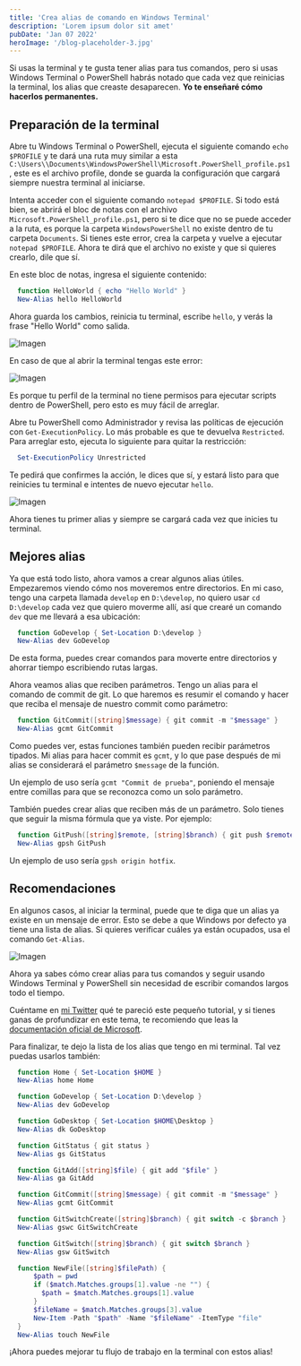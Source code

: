 ```yaml
---
title: 'Crea alias de comando en Windows Terminal'
description: 'Lorem ipsum dolor sit amet'
pubDate: 'Jan 07 2022'
heroImage: '/blog-placeholder-3.jpg'
---
```


Si usas la terminal y te gusta tener alias para tus comandos, pero si usas Windows Terminal o PowerShell habrás notado que cada vez que reinicias la terminal, los alias que creaste desaparecen. **Yo te enseñaré cómo hacerlos permanentes.**

Preparación de la terminal
--------------------------

Abre tu Windows Terminal o PowerShell, ejecuta el siguiente comando `echo $PROFILE` y te dará una ruta muy similar a esta `C:\Users\\Documents\WindowsPowerShell\Microsoft.PowerShell_profile.ps1`, este es el archivo profile, donde se guarda la configuración que cargará siempre nuestra terminal al iniciarse.

Intenta acceder con el siguiente comando `notepad $PROFILE`. Si todo está bien, se abrirá el bloc de notas con el archivo `Microsoft.PowerShell_profile.ps1`, pero si te dice que no se puede acceder a la ruta, es porque la carpeta `WindowsPowerShell` no existe dentro de tu carpeta `Documents`. Si tienes este error, crea la carpeta y vuelve a ejecutar `notepad $PROFILE`. Ahora te dirá que el archivo no existe y que si quieres crearlo, dile que sí.

En este bloc de notas, ingresa el siguiente contenido:

```powershell
  function HelloWorld { echo "Hello World" }
  New-Alias hello HelloWorld
``` 

Ahora guarda los cambios, reinicia tu terminal, escribe `hello`, y verás la frase "Hello World" como salida.

![Imagen](https://luisliradev.azureedge.net/blog/2022/1/7612_Screenshot_7.png)

En caso de que al abrir la terminal tengas este error:

![Imagen](https://luisliradev.azureedge.net/blog/2022/1/7614_7d5c89f7-f883-4acb-ac76-28b4fec6d1c9.jpg)

Es porque tu perfil de la terminal no tiene permisos para ejecutar scripts dentro de PowerShell, pero esto es muy fácil de arreglar.

Abre tu PowerShell como Administrador y revisa las políticas de ejecución con `Get-ExecutionPolicy`. Lo más probable es que te devuelva `Restricted`. Para arreglar esto, ejecuta lo siguiente para quitar la restricción:

```powershell
  Set-ExecutionPolicy Unrestricted
```
    

Te pedirá que confirmes la acción, le dices que sí, y estará listo para que reinicies tu terminal e intentes de nuevo ejecutar `hello`.

![Imagen](https://luisliradev.azureedge.net/blog/2022/1/7617_3925d72c-464e-439e-85cb-33d436946146.jpg)

Ahora tienes tu primer alias y siempre se cargará cada vez que inicies tu terminal.

Mejores alias
-------------

Ya que está todo listo, ahora vamos a crear algunos alias útiles. Empezaremos viendo cómo nos moveremos entre directorios. En mi caso, tengo una carpeta llamada `develop` en `D:\develop`, no quiero usar `cd D:\develop` cada vez que quiero moverme allí, así que crearé un comando `dev` que me llevará a esa ubicación:

```powershell
  function GoDevelop { Set-Location D:\develop }
  New-Alias dev GoDevelop
```

De esta forma, puedes crear comandos para moverte entre directorios y ahorrar tiempo escribiendo rutas largas.

Ahora veamos alias que reciben parámetros. Tengo un alias para el comando de commit de git. Lo que haremos es resumir el comando y hacer que reciba el mensaje de nuestro commit como parámetro:

```powershell
  function GitCommit([string]$message) { git commit -m "$message" }
  New-Alias gcmt GitCommit
```

Como puedes ver, estas funciones también pueden recibir parámetros tipados. Mi alias para hacer commit es `gcmt`, y lo que pase después de mi alias se considerará el parámetro `$message` de la función.

Un ejemplo de uso sería `gcmt "Commit de prueba"`, poniendo el mensaje entre comillas para que se reconozca como un solo parámetro.

También puedes crear alias que reciben más de un parámetro. Solo tienes que seguir la misma fórmula que ya viste. Por ejemplo:

```powershell
  function GitPush([string]$remote, [string]$branch) { git push $remote $branch }
  New-Alias gpsh GitPush
``` 

Un ejemplo de uso sería `gpsh origin hotfix`.

Recomendaciones
---------------

En algunos casos, al iniciar la terminal, puede que te diga que un alias ya existe en un mensaje de error. Esto se debe a que Windows por defecto ya tiene una lista de alias. Si quieres verificar cuáles ya están ocupados, usa el comando `Get-Alias`.

![Imagen](https://luisliradev.azureedge.net/blog/2022/1/7644_Screenshot_12.png)

Ahora ya sabes cómo crear alias para tus comandos y seguir usando Windows Terminal y PowerShell sin necesidad de escribir comandos largos todo el tiempo.

Cuéntame en [mi Twitter](https://twitter.com/Luis_LiraC) qué te pareció este pequeño tutorial, y si tienes ganas de profundizar en este tema, te recomiendo que leas la [documentación oficial de Microsoft](https://docs.microsoft.com/en-us/powershell/module/microsoft.powershell.utility/?view=powershell-7.2).

Para finalizar, te dejo la lista de los alias que tengo en mi terminal. Tal vez puedas usarlos también:

```powershell
  function Home { Set-Location $HOME }
  New-Alias home Home

  function GoDevelop { Set-Location D:\develop }
  New-Alias dev GoDevelop

  function GoDesktop { Set-Location $HOME\Desktop }
  New-Alias dk GoDesktop

  function GitStatus { git status }
  New-Alias gs GitStatus

  function GitAdd([string]$file) { git add "$file" }
  New-Alias ga GitAdd

  function GitCommit([string]$message) { git commit -m "$message" }
  New-Alias gcmt GitCommit

  function GitSwitchCreate([string]$branch) { git switch -c $branch }
  New-Alias gswc GitSwitchCreate

  function GitSwitch([string]$branch) { git switch $branch }
  New-Alias gsw GitSwitch

  function NewFile([string]$filePath) { 
      $path = pwd
      if ($match.Matches.groups[1].value -ne "") {
        $path = $match.Matches.groups[1].value
      }
      $fileName = $match.Matches.groups[3].value
      New-Item -Path "$path" -Name "$fileName" -ItemType "file"
  }
  New-Alias touch NewFile
```    

¡Ahora puedes mejorar tu flujo de trabajo en la terminal con estos alias!